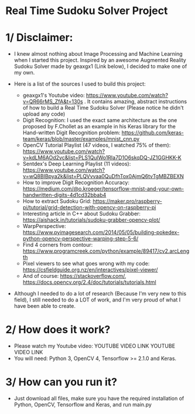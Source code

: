 # Real Time Sudoku Solver Project

# 1/ Disclaimer:

- I knew almost nothing about Image Processing and Machine Learning when I started this project. Inspired by an awesome Augmented Reality Sudoku Solver made by geaxgx1 (Link below), I decided to make one of my own.

- Here is a list of the sources I used to build this project:
    + geaxgx1's Youtube video: https://www.youtube.com/watch?v=QR66rMS_ZfA&t=130s . It contains amazing, abstract instructions of how to build a Real Time Sudoku Solver (Please notice he didn't upload any code)
    + Digit Recognition: I used the exact same architecture as the one proposed by F.Chollet as an example in his Keras library for the Hand-written Digit Recognition problem: https://github.com/keras-team/keras/blob/master/examples/mnist_cnn.py
    + OpenCV Tutorial Playlist (47 videos, I watched 75% of them): https://www.youtube.com/watch?v=kdLM6AOd2vc&list=PLS1QulWo1RIa7D1O6skqDQ-JZ1GGHKK-K
    + Sentdex's Deep Learning Playlist (11 videos): https://www.youtube.com/watch?v=wQ8BIBpya2k&list=PLQVvvaa0QuDfhTox0AjmQ6tvTgMBZBEXN
    + How to improve Digit Recognition Accuracy: https://medium.com/@o.kroeger/tensorflow-mnist-and-your-own-handwritten-digits-4d1cd32bbab4
    + How to extract Sudoku Grid: https://maker.pro/raspberry-pi/tutorial/grid-detection-with-opencv-on-raspberry-pi
    + Interesting article in C++ about Sudoku Grabber: https://aishack.in/tutorials/sudoku-grabber-opencv-plot/
    + WarpPerspective: https://www.pyimagesearch.com/2014/05/05/building-pokedex-python-opencv-perspective-warping-step-5-6/
    + Find 4 corners from contour: https://www.programcreek.com/python/example/89417/cv2.arcLength
    + Pixel viewers to see what goes wrong with my code: https://csfieldguide.org.nz/en/interactives/pixel-viewer/
    + And of course: https://stackoverflow.com/, https://docs.opencv.org/2.4/doc/tutorials/tutorials.html
- Although I needed to do a lot of research (Because I'm very new to this field), I still needed to do a LOT of work, and I'm very proud of what I have been able to create.

# 2/ How does it work?

- Please watch my Youtube video: YOUTUBE VIDEO LINK YOUTUBE VIDEO LINK
- You will need: Python 3, OpenCV 4, Tensorflow >= 2.1.0 and Keras.

# 3/ How can you run it?

- Just download all files, make sure you have the required installation of Python, OpenCV, Tensorflow and Keras, and run main.py
